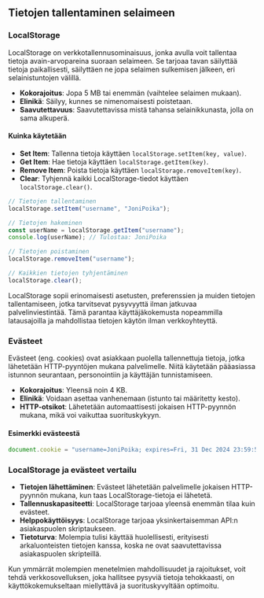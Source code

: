 ## Tietojen tallentaminen selaimeen

### LocalStorage

LocalStorage on verkkotallennusominaisuus, jonka avulla voit tallentaa tietoja avain-arvopareina suoraan selaimeen. Se tarjoaa tavan säilyttää tietoja paikallisesti, säilyttäen ne jopa selaimen sulkemisen jälkeen, eri selainistuntojen välillä.

- **Kokorajoitus**: Jopa 5 MB tai enemmän (vaihtelee selaimen mukaan).
- **Elinikä**: Säilyy, kunnes se nimenomaisesti poistetaan.
- **Saavutettavuus**: Saavutettavissa mistä tahansa selainikkunasta, jolla on sama alkuperä.

#### Kuinka käytetään

- **Set Item**: Tallenna tietoja käyttäen `localStorage.setItem(key, value)`.
- **Get Item**: Hae tietoja käyttäen `localStorage.getItem(key)`.
- **Remove Item**: Poista tietoja käyttäen `localStorage.removeItem(key)`.
- **Clear**: Tyhjennä kaikki LocalStorage-tiedot käyttäen `localStorage.clear()`.

```javascript
// Tietojen tallentaminen
localStorage.setItem("username", "JoniPoika");

// Tietojen hakeminen
const userName = localStorage.getItem("username");
console.log(userName); // Tulostaa: JoniPoika

// Tietojen poistaminen
localStorage.removeItem("username");

// Kaikkien tietojen tyhjentäminen
localStorage.clear();
```

LocalStorage sopii erinomaisesti asetusten, preferenssien ja muiden tietojen tallentamiseen, jotka tarvitsevat pysyvyyttä ilman jatkuvaa palvelinviestintää. Tämä parantaa käyttäjäkokemusta nopeammilla latausajoilla ja mahdollistaa tietojen käytön ilman verkkoyhteyttä.

### Evästeet

Evästeet (eng. cookies) ovat asiakkaan puolella tallennettuja tietoja, jotka lähetetään HTTP-pyyntöjen mukana palvelimelle. Niitä käytetään pääasiassa istunnon seurantaan, personointiin ja käyttäjän tunnistamiseen.

- **Kokorajoitus**: Yleensä noin 4 KB.
- **Elinikä**: Voidaan asettaa vanhenemaan (istunto tai määritetty kesto).
- **HTTP-otsikot**: Lähetetään automaattisesti jokaisen HTTP-pyynnön mukana, mikä voi vaikuttaa suorituskykyyn.

#### Esimerkki evästeestä

```javascript
document.cookie = "username=JoniPoika; expires=Fri, 31 Dec 2024 23:59:59 GMT";
```

### LocalStorage ja evästeet vertailu

- **Tietojen lähettäminen**: Evästeet lähetetään palvelimelle jokaisen HTTP-pyynnön mukana, kun taas LocalStorage-tietoja ei lähetetä.
- **Tallennuskapasiteetti**: LocalStorage tarjoaa yleensä enemmän tilaa kuin evästeet.
- **Helppokäyttöisyys**: LocalStorage tarjoaa yksinkertaisemman API:n asiakaspuolen skriptaukseen.
- **Tietoturva**: Molempia tulisi käyttää huolellisesti, erityisesti arkaluonteisten tietojen kanssa, koska ne ovat saavutettavissa asiakaspuolen skripteillä.

Kun ymmärrät molempien menetelmien mahdollisuudet ja rajoitukset, voit tehdä verkkosovelluksen, joka hallitsee pysyviä tietoja tehokkaasti, on käyttökokemukseltaan miellyttävä ja suorituskyvyltään optimoitu.
